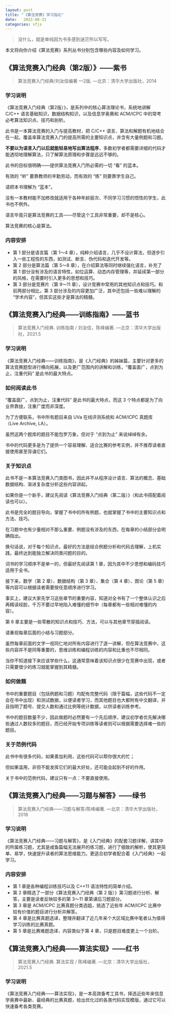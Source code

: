 ```yaml
---
layout: post
title: "《算法竞赛》学习指北"
date:   2022-08-31
categories: sfjs
---
```


> 没什么，就是单纯因为书多感到迷茫所以写写。

本文将向你介绍《算法竞赛》系列丛书分别包含哪些内容及如何学习。

## 《算法竞赛入门经典（第2版）》——紫书

> 算法竞赛入门经典/刘汝佳编著 —2版. —北京：清华大学出版社，2014

### 学习说明

《算法竞赛入门经典（第2版）》，是系列中的核心算法理论书，系统地讲解 C/C++ 语言基础知识，数据结构知识，以及信息学奥赛和 ACM/ICPC 中的常考必考算法知识点、技巧和剖析。

此书是一本算法竞赛的入门与提高教材，把 C/C++ 语言、算法和解题有机地结合在一起，覆盖率算法竞赛入门的提高所需的主要知识点，并含有大量例题和习题。

**不要以为语言入门以后就能轻易地写出算法程序**，多数初学者都需要详细的代码才能透彻地理解算法，只了解算法原理和步骤是远远不够的。

此书的目标很明确——提供算法竞赛入门所必需的一切 “看” 的蓝本。

有效的 “听” 要靠教师的辛勤劳动，而有效的 “练” 则要靠学生自己。

请把本书理解为 “蓝本”。

没有一本教材能不加修改就适用于各种年龄层次、不同学习习惯的悟性的学生，此书也不例外。

语言毕竟只是算法竞赛的工具——尽管这个工具非常重要，却不是核心。

算法竞赛的核心是算法。

### 内容安排

* 第 1 部分是语言篇（第 1～4 章），纯粹介绍语言，几乎不设计算法，但逐步引入一些工程性的东西，如测试、断言、伪代码和迭代开发等。
* 第 2 部分是算法篇（第 5～8 章），在介绍算法等同时继续强化语言，补充了第 1 部分没有涉及的语言特性，如位运算、动态内存管理等，并延续第一部分的风格，在需要时引入更多的思想和技巧。
* 第 3 部分是竞赛片（第 9～11 章），设计竞赛中常用的其他知识点和技巧。和前两部分相比，第 3 部分涉及的内容更加广泛，其中还包括一些难以理解的 “学术内容”，但其实这些才是算法的精髓。

## 《算法竞赛入门经典——训练指南》——蓝书

> 算法竞赛入门经典. 训练指南 / 刘汝佳，陈峰编著. —北京：清华大学出版社，2021.5

### 学习说明

《算法竞赛入门经典——训练指南》，是《入门经典》的姊妹篇，主要针对更多的算法竞赛题型进行横向拓展，以及更广范围内的讲解和训练，“覆盖面广，点到为止，注重代码” 是此书的最大特点。

### 如何阅读此书

“覆盖面广，点到为止，注重代码” 是此书的最大特点，而这 3 个特点都是为了向业界靠拢，注重广度而非深度。

为了方便联系，书中所有题目来自 UVa 在线评测系统和 ACM/ICPC 真题库（Live Archive, LA）。

虽然这两个题库的题目不能包罗万象，但对于 “点到为止” 来说绰绰有余。

书中的代码更多是为了提供一个容易理解、适合比赛的参考实例，并不推荐读者直接使用甚至背诵它们。

### 关于知识点

此书不是一本算法竞赛入门类图书，因此并不从程序设计语言、算法的概念、基础数据结构、渐进复杂度分析这些内容讲起。

如果你是一个新手，建议先阅读《算法竞赛入门经典（第二版）》（和此书搭配着阅读也可以）。

此书是完全的题目导向，掌握了书中的所有例题，也就掌握了书中的主要知识点和方法、技巧。

在习题中也有少量相对不那么重要、例题没有涉及的东西，在每章的小结部分会明确指出。

换句话说，对于每个知识点，最好的方法是结合例题分析和代码去理解，上机实践，最终达到能独立解决同类问题的目的。

词书的学习顺序不是单一的，但最好先阅读第 1 章，因为其中不少思想和编码技巧适用于全书。

接下来，数学（第 2 章）、数据结构（第 3 章）、集合（第 4 章）、图论（第 5 章）等内容可以根据读者需要按任意顺序进行学习。

事实上，建议大家先学习这些章节的重要内容，知道对全书有了一个整体认识之后再精读经脸，千万不要过早地陷入难懂的细节中（每章都有一些相对难懂的内容）。

第 6 章主要是一些零散的知识点和技巧、方法，可以与其他章节穿插阅读。

请重视每章后面的小结与习题部分。

虽然每章前面的文字一视同仁地对所有内容进行了逐一讲解，但在算法竞赛中，这些内容并不是同等重要的，思维训练和编程训练的内容和比重也不尽相同。

当你不知道接下来应该学些什么，这通常意味着该知识点很少在竞赛中出现，或者只需要很少的练习就能掌握到其精髓。

### 如何做题

书中的重要题目（包括例题和习题）均配有完整代码（限于篇幅，这些代码不一定会在书中出现）和测试数据，以便读者学习，而其他题目也大都附有中文翻译，并且指明了题号、提交人数和通过比例等统计数据，以供读者训练参考。

书中的题目数量不少，因此做题时必然要有一个先后顺序，建议初学者优先解决哪些通过人数较多的题目，而已经开始专项训练等读者则可以根据需要选择难一些的题目。

### 关于范例代码

此书中有很多代码，如果善加利用，这些代码可以帮你很大的忙；

但如果滥用，非但不能发挥它们的最大好处，还可能会起到不好的作用。

关于书中的范例代码，建议只有一点：不要直接使用。

## 《算法竞赛入门经典——习题与解答》——绿书

> 算法竞赛入门经典——习题与解答/陈峰编著. —北京：清华大学出版社，2018

### 学习说明

《算法竞赛入门经典——习题与解答》，是《入门经典》的配套习题详解，讲其中的所属练习题，尤其是咸鱼篇幅无法展开的练习题，进行了细致的解析，使其更简单、易学，快速提升读者的算法思维能力。更适合初学者配合着《入门经典》一起学习。

### 内容安排

* 第 1 章是各种编程训练技巧以及 C++11 语法特性的简单介绍。
* 第 2 章精选了一部分《算法竞赛入门经典（第 2 版）》第习题进行分析、解答，主要是读者反映较多的第 3～11 章第课后习题部分。
* 第 3 章是 ACM/ICPC 比赛真题分类选姐，挑选了近些年 ACM/ICPC 比赛中较有价值的题目进行分析并解答。
* 第 4 章是比赛真题选译，整理并翻译了近几年来个大区域比赛中笔者认为值得学习训练的比赛真题。
* 第 5 章是比赛难题选译，内容类似于第 4 章，只是题目难度更上一个台阶。

## 《算法竞赛入门经典——算法实现》——红书

> 算法竞赛入门经典. 算法实现 / 陈峰编著. —北京：清华大学出版社，2021.5

### 学习说明

《算法竞赛入门经典——算法实现》，是一本高效备考工具书，择选近些年来信息学奥赛中最新、最经典的比赛真题，给出优化过的各类代码实现模版，通过它可以快速备考各类竞赛。